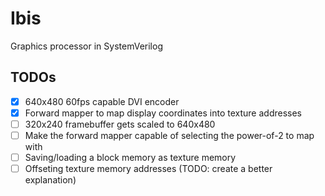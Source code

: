 # Ibis

Graphics processor in SystemVerilog

## TODOs

- [x] 640x480 60fps capable DVI encoder
- [x] Forward mapper to map display coordinates into texture addresses
- [ ] 320x240 framebuffer gets scaled to 640x480
- [ ] Make the forward mapper capable of selecting the power-of-2 to map with
- [ ] Saving/loading a block memory as texture memory
- [ ] Offseting texture memory addresses (TODO: create a better explanation)